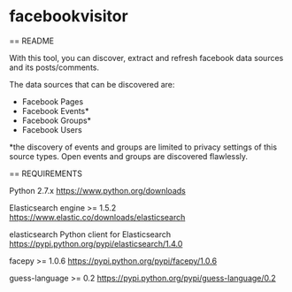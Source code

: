 # facebookvisitor

== README

With this tool, you can discover, extract and refresh facebook data sources and its posts/comments. 

The data sources that can be discovered are:
- Facebook Pages
- Facebook Events*
- Facebook Groups*
- Facebook Users

*the discovery of events and groups are limited to privacy settings of this source types. Open events and groups are discovered flawlessly.

== REQUIREMENTS

Python 2.7.x
https://www.python.org/downloads

Elasticsearch engine >= 1.5.2
https://www.elastic.co/downloads/elasticsearch

elasticsearch Python client for Elasticsearch
https://pypi.python.org/pypi/elasticsearch/1.4.0

facepy >= 1.0.6
https://pypi.python.org/pypi/facepy/1.0.6

guess-language >= 0.2
https://pypi.python.org/pypi/guess-language/0.2